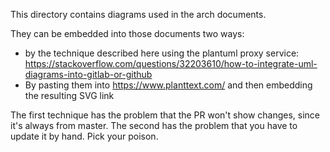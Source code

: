 This directory contains diagrams used in the arch documents.

They can be embedded into those documents two ways:

* by the technique described here using the plantuml proxy service:
  https://stackoverflow.com/questions/32203610/how-to-integrate-uml-diagrams-into-gitlab-or-github
* By pasting them into https://www.planttext.com/ and then embedding the resulting SVG link

The first technique has the problem that the PR won't show changes, since it's always from master.
The second has the problem that you have to update it by hand. Pick your poison.
